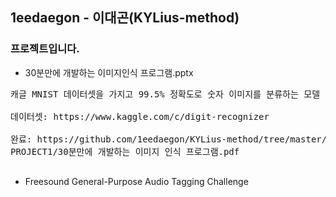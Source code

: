 ## 1eedaegon - 이대곤(KYLius-method)

### 프로젝트입니다.
- 30분만에 개발하는 이미지인식 프로그램.pptx
<pre>
캐글 MNIST 데이터셋을 가지고 99.5% 정확도로 숫자 이미지를 분류하는 모델 초안, 프로그램을 만듬(Tensorflow, CNN 활용). <br>
데이터셋: https://www.kaggle.com/c/digit-recognizer<br>
완료: https://github.com/1eedaegon/KYLius-method/tree/master/<br>PROJECT1/30분만에 개발하는 이미지 인식 프로그램.pdf<br>
</pre>
 
- Freesound General-Purpose Audio Tagging Challenge 
<pre>
	
</pre>

